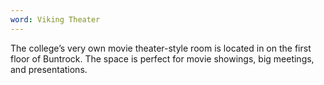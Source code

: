 ```yaml
---
word: Viking Theater
---
```


  The college’s very own movie theater-style room is located in on the first floor of Buntrock. The space is perfect for movie showings, big meetings, and presentations.
